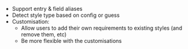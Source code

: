 - Support entry & field aliases
- Detect style type based on config or guess
- Customisation:
  - Allow users to add their own requirements to existing styles (and remove them, etc)
  - Be more flexible with the customisations
